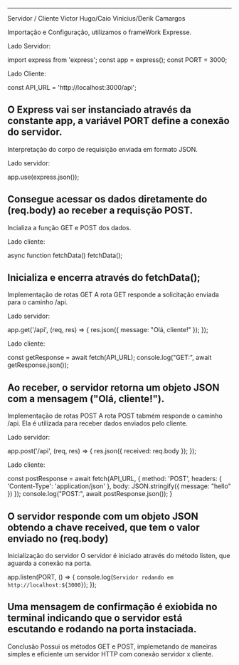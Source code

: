 ------------------------------------------------------------------------------------------------------
Servidor / Cliente
Victor Hugo/Caio Vinicius/Derik Camargos 

Importação e Configuração, utilizamos o frameWork Expresse.

  Lado Servidor:
  
  import express from 'express';
  const app = express();
  const PORT = 3000;


  Lado Cliente:
  
  const API_URL = 'http://localhost:3000/api';

  
O Express vai ser instanciado através da constante app, a variável PORT define a conexão do servidor.
------------------------------------------------------------------------------------------------------
Interpretação do corpo de requisição enviada em formato JSON.

Lado servidor:

app.use(express.json());

Consegue acessar os dados diretamente do (req.body) ao receber a requisção POST.
------------------------------------------------------------------------------------------------------
Incializa a função GET e POST dos dados.

  Lado cliente:
  
  async function fetchData()
  fetchData();

Inicializa e encerra através do fetchData();
------------------------------------------------------------------------------------------------------
Implementação de rotas GET
A rota GET responde a solicitação enviada para o caminho /api.

  Lado servidor:
  
  app.get('/api', (req, res) => {
      res.json({ message: "Olá, cliente!" });
  });

  Lado cliente:

  const getResponse = await fetch(API_URL);
  console.log("GET:", await getResponse.json());

Ao receber, o servidor retorna um objeto JSON com a mensagem ("Olá, cliente!").
------------------------------------------------------------------------------------------------------
Implementação de rotas POST
A rota POST tabmém responde o caminho /api.
Ela é utilizada para receber dados enviados pelo cliente.

  Lado servidor:
  
  app.post('/api', (req, res) => {
      res.json({ received: req.body });
  });

   Lado cliente:
   
  const postResponse = await fetch(API_URL, {
      method: 'POST',
      headers: { 'Content-Type': 'application/json' },
      body: JSON.stringify({ message: "hello" })
    });
    console.log("POST:", await postResponse.json());
  }
  

O servidor responde com um objeto JSON obtendo a chave received, que tem o valor enviado no (req.body)
------------------------------------------------------------------------------------------------------
Inicialização do servidor
O servidor é iniciado através do método listen, que aguarda a conexão na porta.

app.listen(PORT, () => {
    console.log(`Servidor rodando em http://localhost:${3000}`);
});

Uma mensagem de confirmação é exiobida no terminal indicando que o servidor está escutando e rodando na porta instaciada.
------------------------------------------------------------------------------------------------------
Conclusão
Possui os métodos GET e POST, implemetando de maneiras simples e eficiente um servidor HTTP com conexão servidor x cliente.






















